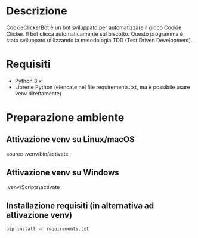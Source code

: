 # Descrizione
CookieClickerBot è un bot sviluppato per automatizzare il gioco Cookie Clicker. Il bot clicca automaticamente sul biscotto.
Questo programma è stato sviluppato utilizzando la metodologia TDD (Test Driven Development).

# Requisiti
- Python 3.x
- Librerie Python (elencate nel file requirements.txt, ma è possibile usare venv direttamente)

# Preparazione ambiente
## Attivazione venv su Linux/macOS
source .venv/bin/activate

## Attivazione venv su Windows
.venv\Scripts\activate

## Installazione requisiti (in alternativa ad attivazione venv)
```
pip install -r requirements.txt
```


